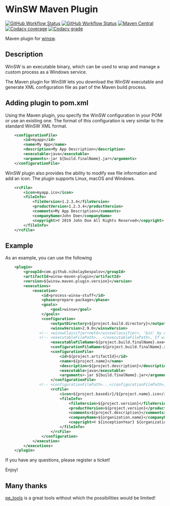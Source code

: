 # WinSW Maven Plugin

[![GitHub Workflow Status](https://img.shields.io/github/workflow/status/nikolaybespalov/winsw-maven-plugin/Build?label=Build)](https://github.com/nikolaybespalov/winsw-maven-plugin/actions?query=workflow%3ABuild)
[![GitHub Workflow Status](https://img.shields.io/github/workflow/status/nikolaybespalov/winsw-maven-plugin/Deploy?label=Deploy)](https://github.com/nikolaybespalov/winsw-maven-plugin/actions?query=workflow%3ADeploy)
[![Maven Central](https://img.shields.io/maven-central/v/com.github.nikolaybespalov/winsw-maven-plugin.svg?label=Maven%20Central)](https://search.maven.org/search?q=g:%22com.github.nikolaybespalov%22%20AND%20a:%22winsw-maven-plugin%22)
[![Codacy coverage](https://img.shields.io/codacy/coverage/76a37ca267664b63bb71d5cd79b8df25)](https://app.codacy.com/gh/nikolaybespalov/winsw-maven-plugin)
[![Codacy grade](https://img.shields.io/codacy/grade/76a37ca267664b63bb71d5cd79b8df25)](https://app.codacy.com/gh/nikolaybespalov/winsw-maven-plugin)

Maven plugin for [winsw](https://github.com/kohsuke/winsw).

## Description
WinSW is an executable binary, which can be used to wrap and manage a custom process as a Windows service.

The Maven plugin for WinSW lets you download the WinSW executable and generate XML configuration file as part of the Maven build process.

## Adding plugin to pom.xml

Using the Maven plugin, you specify the WinSW configuration in your POM or use an existing one. 
The format of this configuration is very similar to the standard WinSW XML format.

```xml
    <configurationFile>
        <id>myapp</id>
        <name>My App</name>
        <description>My App Description</description>
        <executable>java</executable>
        <arguments>-jar ${build.finalName}.jar</arguments>
    </configurationFile>
```

WinSW plugin also provides the ability to modify exe file information and add an icon. The plugin supports Linux, macOS and Windows.

```xml
    <rcFile>
        <icon>myapp.ico</icon>
        <fileInfo>
            <fileVersion>1.2.3.4</fileVersion>
            <productVersion>1.2.3.4</productVersion>
            <comments>My App Description</comments>
            <companyName>John Doe</companyName>
            <copyright>© 2019 John Doe All Rights Reserved</copyright>
        </fileInfo>
    </rcFile>
```

## Example

As an example, you can use the following

```xml
    <plugin>
        <groupId>com.github.nikolaybespalov</groupId>
        <artifactId>winsw-maven-plugin</artifactId>
        <version>${winsw.maven.plugin.version}</version>
        <executions>
            <execution>
                <id>process-winsw-stuff</id>
                <phase>prepare-package</phase>
                <goals>
                    <goal>winsw</goal>
                </goals>
                <configuration>
                    <outputDirectory>${project.build.directory}</outputDirectory>
                    <winswVersion>2.9.0</winswVersion>
               <!-- <winswClassifier>net4</winswClassifier>, 'bin' by default -->
               <!-- <executableFilePath>...</executableFilePath>, If winsw.exe file already exists -->
                    <executableFileName>${project.build.finalName}.exe</executableFileName>
                    <configurationFileName>${project.build.finalName}.xml</configurationFileName>
                    <configurationFile>
                        <id>${project.artifactId}</id>
                        <name>${project.name}</name>
                        <description>${project.description}</description>
                        <executable>java</executable>
                        <arguments>-jar ${build.finalName}.jar</arguments>
                    </configurationFile>
               <!-- <configurationFilePath>...</configurationFilePath>, If WinSW Configuration File already exists -->
                    <rcFile>
                        <icon>${project.basedir}/${project.name}.ico</icon>
                        <fileInfo>
                            <fileVersion>${project.version}</fileVersion>
                            <productVersion>${project.version}</productVersion>
                            <comments>${project.description}</comments>
                            <companyName>${organization.name}</companyName>
                            <copyright>© ${inceptionYear} ${organization.name} All Rights Reserved</copyright>
                        </fileInfo>
                    </rcFile>
                </configuration>
            </execution>
        </executions>
    </plugin>
```

If you have any questions, please register a ticket!

Enjoy!

## Many thanks

[pe_tools](https://github.com/avast/pe_tools) is a great tools without which the possibilities would be limited!
